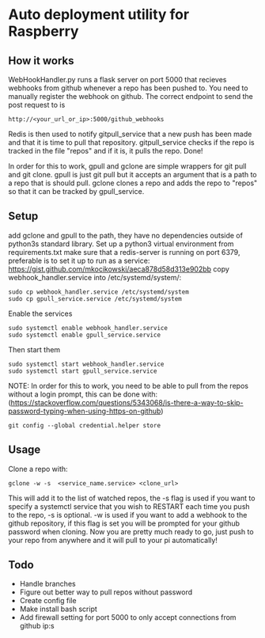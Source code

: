 # Auto deployment utility for Raspberry

## How it works
WebHookHandler.py runs a flask server on port 5000 that recieves webhooks from github whenever a repo has been pushed to. You need to manually register the webhook on github.
The correct endpoint to send the post request to is
```
http://<your_url_or_ip>:5000/github_webhooks
```
Redis is then used to notify gitpull_service that a new push has been made and that it is time to pull that repository.
gitpull_service checks if the repo is tracked in the file "repos" and if it is, it pulls the repo. Done!

In order for this to work, gpull and gclone are simple wrappers for git pull and git clone.
gpull is just git pull but it accepts an argument that is a path to a repo that is should pull.
gclone clones a repo and adds the repo to "repos" so that it can be tracked by gpull_service.

## Setup
add gclone and gpull to the path, they have no dependencies outside of python3s standard library. Set up a python3 virtual environment from requirements.txt
make sure that a redis-server is running on port 6379, preferable is to set it up to run as a service: https://gist.github.com/mkocikowski/aeca878d58d313e902bb
copy webhook_handler.service into /etc/systemd/system/:
```
sudo cp webhook_handler.service /etc/systemd/system
sudo cp gpull_service.service /etc/systemd/system
```
Enable the services
```
sudo systemctl enable webhook_handler.service
sudo systemctl enable gpull_service.service
```
Then start them
```
sudo systemctl start webhook_handler.service
sudo systemctl start gpull_service.service
```

NOTE: In order for this to work, you need to be able to pull from the repos without a login prompt, this can be done with: (https://stackoverflow.com/questions/5343068/is-there-a-way-to-skip-password-typing-when-using-https-on-github)
```
git config --global credential.helper store
```

## Usage
Clone a repo with:
```
gclone -w -s  <service_name.service> <clone_url>
```
This will add it to the list of watched repos, the -s flag is used if you want to specify a systemctl service that you wish to RESTART each time you push to the repo, -s is optional. -w is used if you want to add a webhook to the github repository, if this flag is set you will be prompted for your github password when cloning.
Now you are pretty much ready to go, just push to your repo from anywhere and it will pull to your pi automatically!


## Todo
* Handle branches
* Figure out better way to pull repos without password
* Create config file
* Make install bash script
* Add firewall setting for port 5000 to only accept connections from github ip:s

